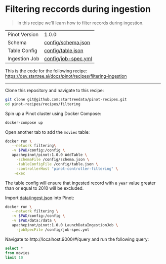 # Filtering reccords during ingestion

> In this recipe we'll learn how to filter records during ingestion.

<table>
  <tr>
    <td>Pinot Version</td>
    <td>1.0.0</td>
  </tr>
  <tr>
    <td>Schema</td>
    <td><a href="config/schema.json">config/schema.json</a></td>
  </tr>
    <tr>
    <td>Table Config</td>
    <td><a href="config/table.json">config/table.json</a></td>
  </tr>
      <tr>
    <td>Ingestion Job</td>
    <td><a href="config/job-spec.yml">config/job-spec.yml</a></td>
  </tr>
</table>

This is the code for the following recipe: https://dev.startree.ai/docs/pinot/recipes/filtering-ingestion

***

Clone this repository and navigate to this recipe:

```bash
git clone git@github.com:startreedata/pinot-recipes.git
cd pinot-recipes/recipes/filtering
```

Spin up a Pinot cluster using Docker Compose:

```bash
docker-compose up
```

Open another tab to add the `movies` table:

```bash
docker run \
   --network filtering\
   -v $PWD/config:/config \
   apachepinot/pinot:1.0.0 AddTable \
     -schemaFile /config/schema.json \
     -tableConfigFile /config/table.json \
     -controllerHost "pinot-controller-filtering" \
    -exec
```

The table config will ensure that ingested record with a `year` value greater than or equal to 2010 will be excluded.

Import [data/ingest.json](data/import.json) into Pinot:

```bash
docker run \
   --network filtering \
   -v $PWD/config:/config \
   -v $PWD/data:/data \
   apachepinot/pinot:1.0.0 LaunchDataIngestionJob \
     -jobSpecFile /config/job-spec.yml
```

Navigate to http://localhost:9000/#/query and run the following query:

```sql
select * 
from movies 
limit 10
```
